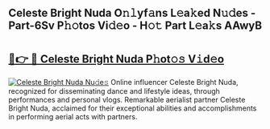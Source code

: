 ## Celeste Bright Nuda O𝚗𝚕yf𝚊ns L𝚎a𝚔ed N𝚞𝚍es - Part-6Sv P𝚑𝚘tos Vi𝚍𝚎o - H𝚘𝚝 Part L𝚎a𝚔s AAwyB

# <h2><a href="http://kfazca.oniu.top/?m=Celeste+Bright+Nuda">🔗👉 🔴 Celeste Bright Nuda P𝚑ot𝚘𝚜 V𝚒d𝚎o</a></h2>

[![Celeste Bright Nuda Nu𝚍e𝚜](https://i.imgur.com/0qMVB7G.gif)](http://kfazca.oniu.top/?m=Celeste+Bright+Nuda)
Online influencer Celeste Bright Nuda, recognized for disseminating dance and lifestyle ideas, through performances and personal vlogs. Remarkable aerialist partner Celeste Bright Nuda, acclaimed for their exceptional abilities and accomplishments in performing aerial acts with partners.  
